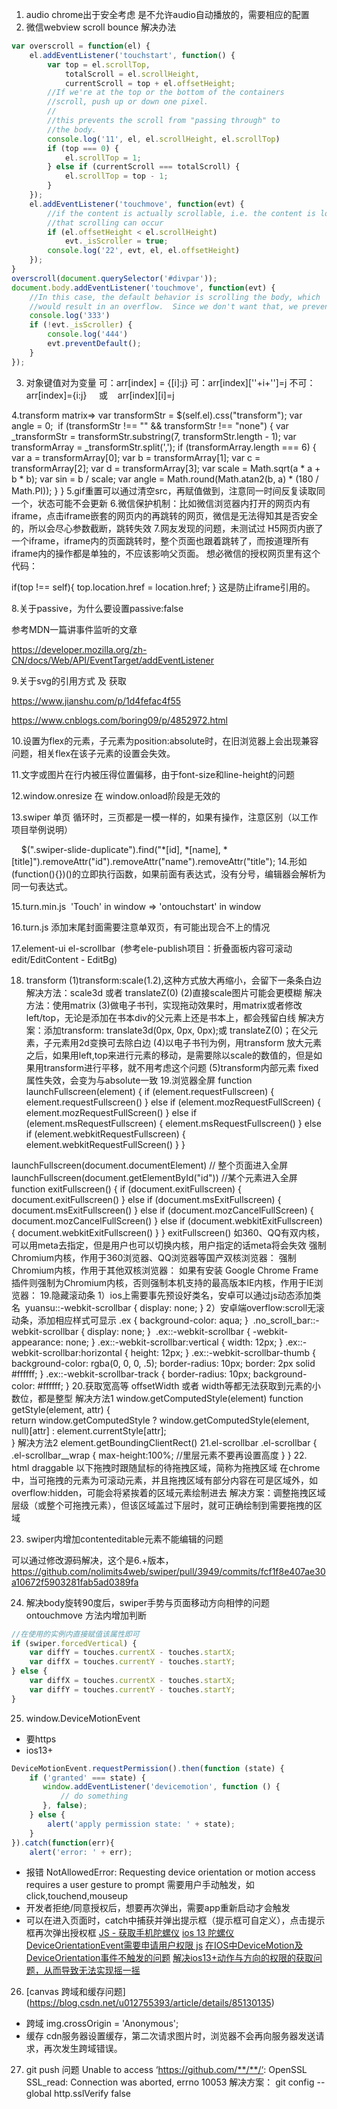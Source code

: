 1. audio chrome出于安全考虑 是不允许audio自动播放的，需要相应的配置
2. 微信webview scroll bounce 解决办法
```js
var overscroll = function(el) {
    el.addEventListener('touchstart', function() {
        var top = el.scrollTop,
            totalScroll = el.scrollHeight,
            currentScroll = top + el.offsetHeight;
        //If we're at the top or the bottom of the containers
        //scroll, push up or down one pixel.
        //
        //this prevents the scroll from "passing through" to
        //the body.
        console.log('11', el, el.scrollHeight, el.scrollTop)
        if (top === 0) {
            el.scrollTop = 1;
        } else if (currentScroll === totalScroll) {
            el.scrollTop = top - 1;
        }
    });
    el.addEventListener('touchmove', function(evt) {
        //if the content is actually scrollable, i.e. the content is long enough
        //that scrolling can occur
        if (el.offsetHeight < el.scrollHeight)
            evt._isScroller = true;
        console.log('22', evt, el, el.offsetHeight)
    });
}
overscroll(document.querySelector('#divpar'));
document.body.addEventListener('touchmove', function(evt) {
    //In this case, the default behavior is scrolling the body, which
    //would result in an overflow.  Since we don't want that, we preventDefault.
    console.log('333')
    if (!evt._isScroller) {
        console.log('444')
        evt.preventDefault();
    }
});
```
3. 对象键值对为变量
可：arr[index] = {[i]:j}
可：arr[index][''+i+'']=j
不可：arr[index]={i:j}     或    arr[index][i]=j

4.transform matrix=>
var transformStr = $(self.el).css("transform");
var angle = 0;
​
if (transformStr !== "" && transformStr !== "none") {
   var _transformStr = transformStr.substring(7, transformStr.length - 1);
   var transformArray = _transformStr.split(',');
   if (transformArray.length === 6) {
        var a = transformArray[0];
        var b = transformArray[1];
        var c = transformArray[2];
        var d = transformArray[3];
        var scale = Math.sqrt(a * a + b * b);
        var sin = b / scale;
        var angle = Math.round(Math.atan2(b, a) * (180 / Math.PI));
   }
}
5.gif重置可以通过清空src，再赋值做到，注意同一时间反复读取同一个，状态可能不会更新
6.微信保护机制：比如微信浏览器内打开的网页内有iframe，点击iframe嵌套的网页内的<a>再跳转的网页，微信是无法得知其是否安全的，所以会尽心参数截断，跳转失效
7.网友发现的问题，未测试过
H5网页内嵌了一个iframe，iframe内的页面跳转时，整个页面也跟着跳转了，而按道理所有iframe内的操作都是单独的，不应该影响父页面。
想必微信的授权网页里有这个代码：

if(top !== self){
top.location.href = location.href;
} 
这是防止iframe引用的。

8.关于passive，为什么要设置passive:false

参考MDN一篇讲事件监听的文章 

https://developer.mozilla.org/zh-CN/docs/Web/API/EventTarget/addEventListener

9.关于svg的引用方式 及 获取

https://www.jianshu.com/p/1d4fefac4f55

https://www.cnblogs.com/boring09/p/4852972.html

10.设置为flex的元素，子元素为position:absolute时，在旧浏览器上会出现兼容问题，相关flex在该子元素的设置会失效。

11.文字或图片在行内被压得位置偏移，由于font-size和line-height的问题

12.window.onresize 在 window.onload阶段是无效的

13.swiper 单页 循环时，三页都是一模一样的，如果有操作，注意区别（以工作项目举例说明）

    $(".swiper-slide-duplicate").find("*[id], *[name], *[title]").removeAttr("id").removeAttr("name").removeAttr("title");
14.形如(function(){})()的立即执行函数，如果前面有表达式，没有分号，编辑器会解析为同一句表达式。

15.turn.min.js  'Touch' in window => 'ontouchstart' in window

16.turn.js 添加末尾封面需要注意单双页，有可能出现合不上的情况

17.element-ui el-scrollbar  (参考ele-publish项目：折叠面板内容可滚动 edit/EditContent - EditBg)


18. transform
(1)transform:scale(1.2),这种方式放大再缩小，会留下一条条白边
解决方法：scale3d 或者 translateZ(0)
(2)直接scale图片可能会更模糊
解决方法：使用matrix
(3)做电子书刊，实现拖动效果时，用matrix或者修改left/top，无论是添加在书本div的父元素上还是书本上，都会残留白线
解决方案：添加transform: translate3d(0px, 0px, 0px);或 translateZ(0)；在父元素，子元素用2d变换可去除白边
(4)以电子书刊为例，用transform 放大元素之后，如果用left,top来进行元素的移动，是需要除以scale的数值的，但是如果用transform进行平移，就不用考虑这个问题
(5)transform内部元素 fixed属性失效，会变为与absolute一致
19.浏览器全屏
function launchFullscreen(element) {
 if (element.requestFullscreen) {
  element.requestFullscreen()
 } else if (element.mozRequestFullScreen) {
  element.mozRequestFullScreen()
 } else if (element.msRequestFullscreen) {
  element.msRequestFullscreen()
 } else if (element.webkitRequestFullscreen) {
  element.webkitRequestFullScreen()
 }
}
 
launchFullscreen(document.documentElement) // 整个页面进入全屏
launchFullscreen(document.getElementById("id")) //某个元素进入全屏
function exitFullscreen() {
 if (document.exitFullscreen) {
  document.exitFullscreen()
 } else if (document.msExitFullscreen) {
  document.msExitFullscreen()
 } else if (document.mozCancelFullScreen) {
  document.mozCancelFullScreen()
 } else if (document.webkitExitFullscreen) {
  document.webkitExitFullscreen()
 }
}
exitFullscreen()
如360、QQ有双内核，可以用meta去指定，但是用户也可以切换内核，用户指定的话meta将会失效
强制Chromium内核，作用于360浏览器、QQ浏览器等国产双核浏览器：
<meta name="renderer" content="webkit"/>
强制Chromium内核，作用于其他双核浏览器：
<meta name="force-rendering" content="webkit"/>
如果有安装 Google Chrome Frame 插件则强制为Chromium内核，否则强制本机支持的最高版本IE内核，作用于IE浏览器：
<meta http-equiv="X-UA-Compatible" content="IE=Edge,chrome=1"/>
19.隐藏滚动条
1）ios上需要事先预设好类名，安卓可以通过js动态添加类名 
yuansu::-webkit-scrollbar {
   display: none;
}
2）安卓端overflow:scroll无滚动条，添加相应样式可显示
.ex {
    background-color: aqua;
}
​
.no_scroll_bar::-webkit-scrollbar {
    display: none;
}
​
.ex::-webkit-scrollbar {
    -webkit-appearance: none;
}
​
.ex::-webkit-scrollbar:vertical {
    width: 12px;
}
​
.ex::-webkit-scrollbar:horizontal {
    height: 12px;
}
​
.ex::-webkit-scrollbar-thumb {
    background-color: rgba(0, 0, 0, .5);
    border-radius: 10px;
    border: 2px solid #ffffff;
}
​
.ex::-webkit-scrollbar-track {
    border-radius: 10px;
    background-color: #ffffff;
}
20.获取宽高等
offsetWidth 或者 width等都无法获取到元素的小数位，都是整型
解决方法1 window.getComputedStyle(element)
function getStyle(element, attr) {         
    return window.getComputedStyle ? window.getComputedStyle(element, null)[attr] : element.currentStyle[attr];      
}
解决方法2 element.getBoundingClientRect()
21.el-scrollbar
  .el-scrollbar {
    .el-scrollbar__wrap {
      max-height:100%;
      //里层元素不要再设置高度
    }
  }
22. html draggable
以下拖拽时跟随鼠标的待拖拽区域，简称为拖拽区域
在chrome中，当可拖拽的元素为可滚动元素，并且拖拽区域有部分内容在可是区域外，如overflow:hidden，可能会将紧挨着的区域元素绘制进去
解决方案：调整拖拽区域层级（或整个可拖拽元素），但该区域盖过下层时，就可正确绘制到需要拖拽的区域

23. swiper内增加contenteditable元素不能编辑的问题

可以通过修改源码解决，这个是6.+版本，https://github.com/nolimits4web/swiper/pull/3949/commits/fcf1f8e407ae30a10672f5903281fab5ad0389fa

24. 解决body旋转90度后，swiper手势与页面移动方向相悖的问题
ontouchmove 方法内增加判断 
```js
//在使用的实例内直接赋值该属性即可
if (swiper.forcedVertical) {
    var diffY = touches.currentX - touches.startX;
    var diffX = touches.currentY - touches.startY;
} else {
    var diffX = touches.currentX - touches.startX;
    var diffY = touches.currentY - touches.startY;
}
```

25. window.DeviceMotionEvent
- 要https
- ios13+
```js
DeviceMotionEvent.requestPermission().then(function (state) {
    if ('granted' === state) {
       window.addEventListener('devicemotion', function () {
           // do something
       }, false);
    } else {
        alert('apply permission state: ' + state);
    }
}).catch(function(err){
    alert('error: ' + err);
```
- 报错 NotAllowedError: Requesting device orientation or motion access requires a user gesture to prompt
需要用户手动触发，如click,touchend,mouseup
- 开发者拒绝/同意授权后，想要再次弹出，需要app重新启动才会触发
- 可以在进入页面时，catch中捕获并弹出提示框（提示框可自定义），点击提示框再次弹出授权框
[JS - 获取手机陀螺仪](https://www.jianshu.com/p/9fe7a94af185)
[ios 13 陀螺仪DeviceOrientationEvent需要申请用户权限 js](https://www.cnblogs.com/iroading/archive/2004/01/13/12633173.html)
[在IOS中DeviceMotion及DeviceOrientation事件不触发的问题](https://blog.csdn.net/greenwishing/article/details/90258584)
[解决ios13+动作与方向的权限的获取问题，从而导致无法实现摇一摇](https://blog.csdn.net/chendawen250/article/details/105415897?utm_medium=distribute.pc_relevant_t0.none-task-blog-BlogCommendFromBaidu-1.control&depth_1-utm_source=distribute.pc_relevant_t0.none-task-blog-BlogCommendFromBaidu-1.control)

26. [canvas 跨域和缓存问题] (https://blog.csdn.net/u012755393/article/details/85130135)
- 跨域 img.crossOrigin = 'Anonymous';
- 缓存 cdn服务器设置缓存，第二次请求图片时，浏览器不会再向服务器发送请求，再次发生跨域错误。

27. git push 问题 Unable to access ‘https://github.com/**/**/‘: OpenSSL SSL_read: Connection was aborted, errno 10053
解决方案： git config --global http.sslVerify false